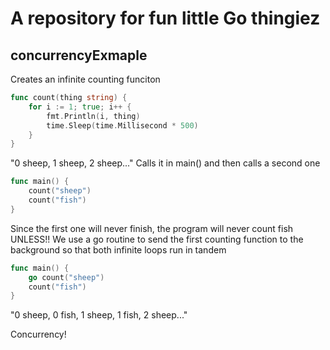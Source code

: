 # A repository for fun little Go thingiez

## concurrencyExmaple

Creates an infinite counting funciton 

```go
func count(thing string) {
	for i := 1; true; i++ {
		fmt.Println(i, thing)
		time.Sleep(time.Millisecond * 500)
	}
}
```
"0 sheep, 1 sheep, 2 sheep..."
Calls it in main() and then calls a second one 

```go
func main() {
	count("sheep")
	count("fish")
}
```
Since the first one will never finish, the program will never count fish
UNLESS!!
We use a go routine to send the first counting function to the background so that both infinite loops run in tandem 

```go
func main() {
	go count("sheep")
	count("fish")
}
```
"0 sheep, 0 fish, 1 sheep, 1 fish, 2 sheep..."

Concurrency!
